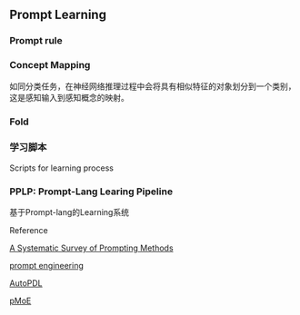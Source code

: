 ## Prompt Learning


### Prompt rule


### Concept Mapping  

如同分类任务，在神经网络推理过程中会将具有相似特征的对象划分到一个类别，这是感知输入到感知概念的映射。

### Fold


### 学习脚本 

Scripts for learning process

### PPLP: Prompt-Lang Learing Pipeline

基于Prompt-lang的Learning系统



Reference

[A Systematic Survey of Prompting Methods](https://arxiv.org/abs/2107.13586)   

[prompt engineering](https://docs.anthropic.com/en/docs/build-with-claude/prompt-engineering/overview)   

[AutoPDL](https://arxiv.org/abs/2504.04365)    

[pMoE](https://openreview.net/forum?id=Z0eiiV3Yyh)  
